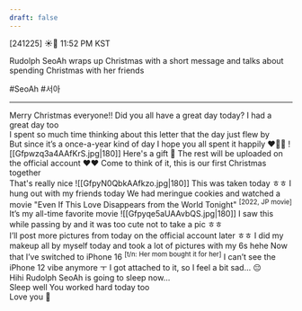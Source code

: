 ```yaml
---
draft: false
---
```

[241225] ☀️💭 11:52 PM KST

Rudolph SeoAh wraps up Christmas with a short message and talks about spending Christmas with her friends

#SeoAh #서아

___
Merry Christmas everyone!!
Did you all have a great day today?
I had a great day too  
I spent so much time thinking about this letter 
that the day just flew by  
But since it’s a once-a-year kind of day
I hope you all spent it happily
❤️🎄🎅
![[Gfpwzq3a4AAfKrS.jpg|180]]
Here's a gift 🎁 
The rest will be uploaded on the official account
❤️❤️
Come to think of it, this is our first Christmas together  
That's really nice
![[GfpyN0QbkAAfkzo.jpg|180]]
This was taken today
ㅎㅎ
I hung out with my friends today
We had meringue cookies and watched a movie
"Even If This Love Disappears from the World Tonight" <sup>[2022, JP movie]</sup>
It’s my all-time favorite movie
![[Gfpyqe5aUAAvbQS.jpg|180]]
I saw this while passing by and it was too cute not to take a pic ㅎㅎ  
I’ll post more pictures from today on the official account later ㅎㅎ
I did my makeup all by myself today
and took a lot of pictures with my 6s hehe
Now that I’ve switched to iPhone 16 <sup>[t/n: Her mom bought it for her]</sup>
I can’t see the iPhone 12 vibe anymore ㅜ 
I got attached to it, so I feel a bit sad… 😔  
Hihi
Rudolph SeoAh is going to sleep now…  
Sleep well
You worked hard today too  
Love you 🤍


